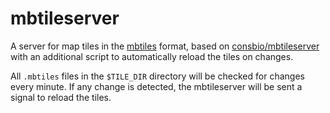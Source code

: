 # mbtileserver

A server for map tiles in the [mbtiles](https://github.com/mapbox/mbtiles-spec)
format, based on
[consbio/mbtileserver](https://github.com/consbio/mbtileserver/) with an
additional script to automatically reload the tiles on changes.

All `.mbtiles` files in the `$TILE_DIR` directory will be checked for changes
every minute. If any change is detected, the mbtileserver will be sent a signal
to reload the tiles.
